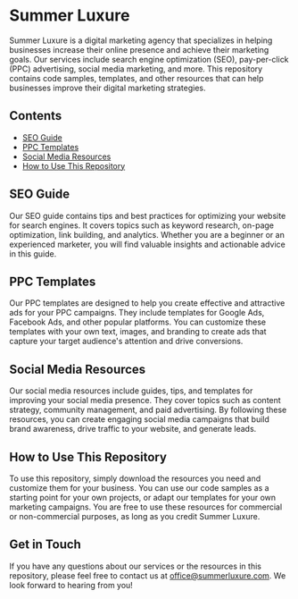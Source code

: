 <h1>Summer Luxure</h1>

<p>Summer Luxure is a digital marketing agency that specializes in helping businesses increase their online presence and achieve their marketing goals. Our services include search engine optimization (SEO), pay-per-click (PPC) advertising, social media marketing, and more. This repository contains code samples, templates, and other resources that can help businesses improve their digital marketing strategies.</p>

<h2>Contents</h2>

<ul>
	<li><a href="https://chat.openai.com/chat/2e5c0f38-da83-4656-ab6e-97158818cb05#seo-guide" target="_new">SEO Guide</a></li>
	<li><a href="https://chat.openai.com/chat/2e5c0f38-da83-4656-ab6e-97158818cb05#ppc-templates" target="_new">PPC Templates</a></li>
	<li><a href="https://chat.openai.com/chat/2e5c0f38-da83-4656-ab6e-97158818cb05#social-media-resources" target="_new">Social Media Resources</a></li>
	<li><a href="https://chat.openai.com/chat/2e5c0f38-da83-4656-ab6e-97158818cb05#how-to-use-this-repository" target="_new">How to Use This Repository</a></li>
</ul>

<h2>SEO Guide</h2>

<p>Our SEO guide contains tips and best practices for optimizing your website for search engines. It covers topics such as keyword research, on-page optimization, link building, and analytics. Whether you are a beginner or an experienced marketer, you will find valuable insights and actionable advice in this guide.</p>

<h2>PPC Templates</h2>

<p>Our PPC templates are designed to help you create effective and attractive ads for your PPC campaigns. They include templates for Google Ads, Facebook Ads, and other popular platforms. You can customize these templates with your own text, images, and branding to create ads that capture your target audience&#39;s attention and drive conversions.</p>

<h2>Social Media Resources</h2>

<p>Our social media resources include guides, tips, and templates for improving your social media presence. They cover topics such as content strategy, community management, and paid advertising. By following these resources, you can create engaging social media campaigns that build brand awareness, drive traffic to your website, and generate leads.</p>

<h2>How to Use This Repository</h2>

<p>To use this repository, simply download the resources you need and customize them for your business. You can use our code samples as a starting point for your own projects, or adapt our templates for your own marketing campaigns. You are free to use these resources for commercial or non-commercial purposes, as long as you credit Summer Luxure.</p>

<h2>Get in Touch</h2>

<p>If you have any questions about our services or the resources in this repository, please feel free to contact us at <a href="mailto:office@summerluxure.com" target="_new">office@summerluxure.com</a>. We look forward to hearing from you!</p>

<p>&nbsp;</p>

<p>&nbsp;</p>
